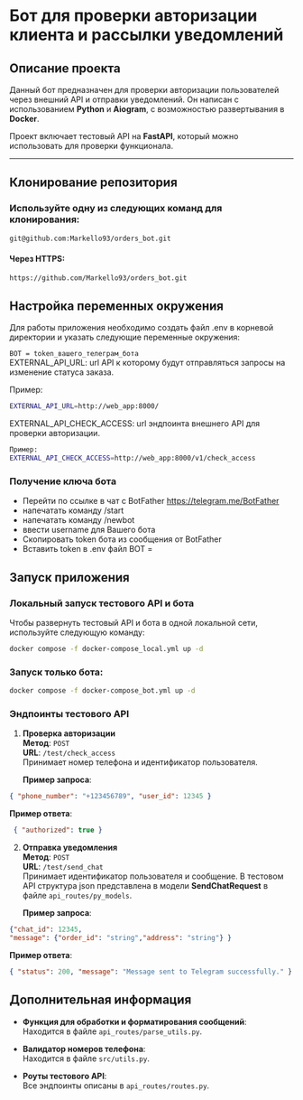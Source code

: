 
# Бот для проверки авторизации клиента и рассылки уведомлений  
  
## Описание проекта  
Данный бот предназначен для проверки авторизации пользователей через внешний API и отправки уведомлений. Он написан с использованием **Python** и **Aiogram**, с возможностью развертывания в **Docker**.   
  
Проект включает тестовый API на **FastAPI**, который можно использовать для проверки функционала.   
  
---  
## Клонирование репозитория  
### Используйте одну из следующих команд для клонирования:  
  
```bash  
git@github.com:Markello93/orders_bot.git  
```

#### Через HTTPS: 
```bash 
https://github.com/Markello93/orders_bot.git
```
  
## Настройка переменных окружения  
Для работы приложения необходимо создать файл .env в корневой директории и указать следующие переменные окружения:  
  
`BOT = token_вашего_телеграм_бота`  
  EXTERNAL_API_URL:  url API к которому будут отправляться запросы на изменение статуса заказа.  
  

Пример:  
 ```bash
EXTERNAL_API_URL=http://web_app:8000/  
 ```
 EXTERNAL_API_CHECK_ACCESS: url эндпоинта внешнего API для проверки авторизации.  
 ```bash
Пример:  
EXTERNAL_API_CHECK_ACCESS=http://web_app:8000/v1/check_access  
 ```
### Получение ключа бота  
* Перейти по ссылке в чат с BotFather https://telegram.me/BotFather  
* напечатать команду /start  
* напечатать команду /newbot  
* ввести username для Вашего бота  
* Скопировать token бота из сообщения от BotFather  
* Вставить token в .env  файл BOT =  

## Запуск приложения  
### Локальный запуск тестового API и бота  
Чтобы развернуть тестовый API и бота в одной локальной сети, используйте следующую команду:  
  
```sh  
docker compose -f docker-compose_local.yml up -d
```

### Запуск только бота:  
  
```sh  
docker compose -f docker-compose_bot.yml up -d
```  
### Эндпоинты тестового API  
  
1. **Проверка авторизации**    
   **Метод**: `POST`    
 **URL**: `/test/check_access`    
 Принимает номер телефона и идентификатор пользователя.  
  
   **Пример запроса**:    
  ```json  
 { "phone_number": "+123456789", "user_id": 12345 }  
```
**Пример ответа**: 
```json  
 { "authorized": true }  
 ```
 2. **Отправка уведомления**    
 **Метод**: `POST`    
 **URL**: `/test/send_chat`    
 Принимает идентификатор пользователя и сообщение. В тестовом API структура json представлена в модели **SendChatRequest** в файле `api_routes/py_models`.  
  
    **Пример запроса**:    
  ```json  
 {"chat_id": 12345,  
 "message": {"order_id": "string","address": "string"} }  
 ``` 
 **Пример ответа**:  
  ```json  
 { "status": 200, "message": "Message sent to Telegram successfully." }  
 ```  
## Дополнительная информация  
  
- **Функция для обработки и форматирования сообщений**:    
  Находится в файле `api_routes/parse_utils.py`.  
  
- **Валидатор номеров телефона**:    
  Находится в файле `src/utils.py`.  
  
- **Роуты тестового API**:    
  Все эндпоинты описаны в `api_routes/routes.py`.